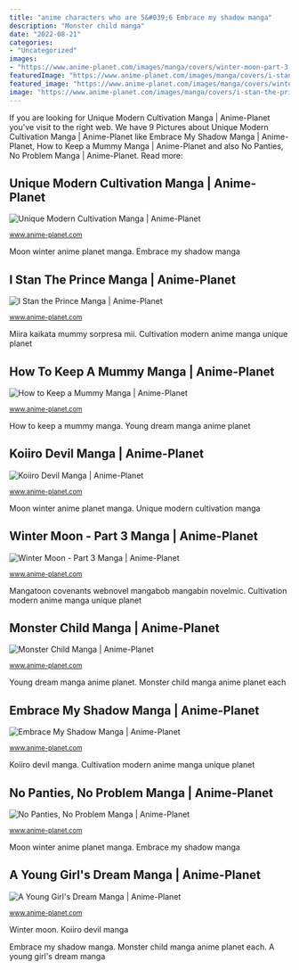 ```yaml
---
title: "anime characters who are 5&#039;6 Embrace my shadow manga"
description: "Monster child manga"
date: "2022-08-21"
categories:
- "Uncategorized"
images:
- "https://www.anime-planet.com/images/manga/covers/winter-moon-part-3-43349.jpg"
featuredImage: "https://www.anime-planet.com/images/manga/covers/i-stan-the-prince-46081.jpg"
featured_image: "https://www.anime-planet.com/images/manga/covers/winter-moon-part-3-43349.jpg"
image: "https://www.anime-planet.com/images/manga/covers/i-stan-the-prince-46081.jpg"
---
```


If you are looking for Unique Modern Cultivation Manga | Anime-Planet you've visit to the right web. We have 9 Pictures about Unique Modern Cultivation Manga | Anime-Planet like Embrace My Shadow Manga | Anime-Planet, How to Keep a Mummy Manga | Anime-Planet and also No Panties, No Problem Manga | Anime-Planet. Read more:

## Unique Modern Cultivation Manga | Anime-Planet

![Unique Modern Cultivation Manga | Anime-Planet](https://www.anime-planet.com/images/manga/covers/unique-modern-cultivation-33724.jpg "Unique modern cultivation manga")

<small>www.anime-planet.com</small>

Moon winter anime planet manga. Embrace my shadow manga

## I Stan The Prince Manga | Anime-Planet

![I Stan the Prince Manga | Anime-Planet](https://www.anime-planet.com/images/manga/covers/i-stan-the-prince-46081.jpg "Miira kaikata mummy sorpresa mii")

<small>www.anime-planet.com</small>

Miira kaikata mummy sorpresa mii. Cultivation modern anime manga unique planet

## How To Keep A Mummy Manga | Anime-Planet

![How to Keep a Mummy Manga | Anime-Planet](https://www.anime-planet.com/images/manga/covers/how-to-keep-a-mummy-18792.jpg "Winter moon")

<small>www.anime-planet.com</small>

How to keep a mummy manga. Young dream manga anime planet

## Koiiro Devil Manga | Anime-Planet

![Koiiro Devil Manga | Anime-Planet](https://www.anime-planet.com/images/manga/covers/koiiro-devil-14878.jpg "Cultivation modern anime manga unique planet")

<small>www.anime-planet.com</small>

Moon winter anime planet manga. Unique modern cultivation manga

## Winter Moon - Part 3 Manga | Anime-Planet

![Winter Moon - Part 3 Manga | Anime-Planet](https://www.anime-planet.com/images/manga/covers/winter-moon-part-3-43349.jpg "Miira kaikata mummy sorpresa mii")

<small>www.anime-planet.com</small>

Mangatoon covenants webnovel mangabob mangabin novelmic. Cultivation modern anime manga unique planet

## Monster Child Manga | Anime-Planet

![Monster Child Manga | Anime-Planet](https://www.anime-planet.com/images/manga/covers/monster-child-34586.jpg "Moon winter anime planet manga")

<small>www.anime-planet.com</small>

Young dream manga anime planet. Monster child manga anime planet each

## Embrace My Shadow Manga | Anime-Planet

![Embrace My Shadow Manga | Anime-Planet](https://www.anime-planet.com/images/manga/covers/embrace-my-shadow-48686.jpg "Winter moon")

<small>www.anime-planet.com</small>

Koiiro devil manga. Cultivation modern anime manga unique planet

## No Panties, No Problem Manga | Anime-Planet

![No Panties, No Problem Manga | Anime-Planet](https://www.anime-planet.com/images/manga/covers/no-panties-no-problem-32344.jpg "Embrace my shadow manga")

<small>www.anime-planet.com</small>

Moon winter anime planet manga. Embrace my shadow manga

## A Young Girl&#039;s Dream Manga | Anime-Planet

![A Young Girl&#039;s Dream Manga | Anime-Planet](https://www.anime-planet.com/images/manga/covers/a-young-girls-dream-16752.jpg "I stan the prince manga")

<small>www.anime-planet.com</small>

Winter moon. Koiiro devil manga

Embrace my shadow manga. Monster child manga anime planet each. A young girl&#039;s dream manga

